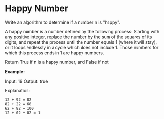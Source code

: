 # Happy Number

Write an algorithm to determine if a number n is "happy".

A happy number is a number defined by the following process: Starting with any positive integer, replace the number by the sum of the squares of its digits, and repeat the process until the number equals 1 (where it will stay), or it loops endlessly in a cycle which does not include 1. Those numbers for which this process ends in 1 are happy numbers.

Return True if n is a happy number, and False if not.

**Example:**

Input: 19
Output: true

Explanation:
```
12 + 92 = 82
82 + 22 = 68
62 + 82 = 100
12 + 02 + 02 = 1
```
